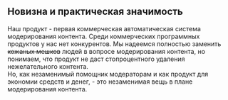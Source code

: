 ## Новизна и практическая значимость 
Наш продукт - первая коммерческая автоматическая система модерирования контента. Среди коммерческих программных продуктов у нас нет конкурентов. Мы надеемся полностью заменить ~~кожаных мешков~~ людей в вопросе модерирования контента, но понимаем, что продукт не даст стопроцентного удаления нежелательного контента.  
Но, как незаменимый помощник модераторам и как продукт для экономии средств и денег, - это незаменимая вещь в плане модерирования контента.
